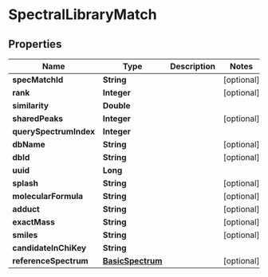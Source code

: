 

# SpectralLibraryMatch


## Properties

| Name | Type | Description | Notes |
|------------ | ------------- | ------------- | -------------|
|**specMatchId** | **String** |  |  [optional] |
|**rank** | **Integer** |  |  [optional] |
|**similarity** | **Double** |  |  |
|**sharedPeaks** | **Integer** |  |  [optional] |
|**querySpectrumIndex** | **Integer** |  |  |
|**dbName** | **String** |  |  [optional] |
|**dbId** | **String** |  |  [optional] |
|**uuid** | **Long** |  |  |
|**splash** | **String** |  |  [optional] |
|**molecularFormula** | **String** |  |  [optional] |
|**adduct** | **String** |  |  [optional] |
|**exactMass** | **String** |  |  [optional] |
|**smiles** | **String** |  |  [optional] |
|**candidateInChiKey** | **String** |  |  |
|**referenceSpectrum** | [**BasicSpectrum**](BasicSpectrum.md) |  |  [optional] |



